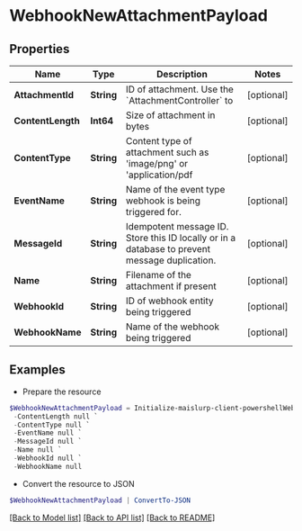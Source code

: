 # WebhookNewAttachmentPayload
## Properties

Name | Type | Description | Notes
------------ | ------------- | ------------- | -------------
**AttachmentId** | **String** | ID of attachment. Use the &#x60;AttachmentController&#x60; to | [optional] 
**ContentLength** | **Int64** | Size of attachment in bytes | [optional] 
**ContentType** | **String** | Content type of attachment such as &#39;image/png&#39; or &#39;application/pdf | [optional] 
**EventName** | **String** | Name of the event type webhook is being triggered for. | [optional] 
**MessageId** | **String** | Idempotent message ID. Store this ID locally or in a database to prevent message duplication. | [optional] 
**Name** | **String** | Filename of the attachment if present | [optional] 
**WebhookId** | **String** | ID of webhook entity being triggered | [optional] 
**WebhookName** | **String** | Name of the webhook being triggered | [optional] 

## Examples

- Prepare the resource
```powershell
$WebhookNewAttachmentPayload = Initialize-maislurp-client-powershellWebhookNewAttachmentPayload  -AttachmentId null `
 -ContentLength null `
 -ContentType null `
 -EventName null `
 -MessageId null `
 -Name null `
 -WebhookId null `
 -WebhookName null
```

- Convert the resource to JSON
```powershell
$WebhookNewAttachmentPayload | ConvertTo-JSON
```

[[Back to Model list]](../README#documentation-for-models) [[Back to API list]](../README#documentation-for-api-endpoints) [[Back to README]](../README)

